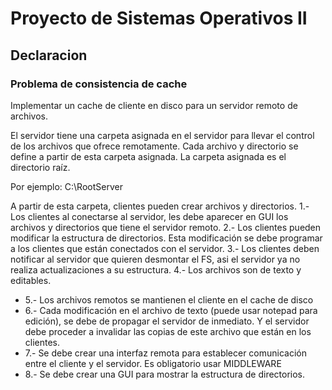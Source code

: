 # Proyecto de Sistemas Operativos II

## Declaracion

### Problema de consistencia de cache
Implementar un cache de cliente en disco para un servidor remoto de archivos. 

El servidor tiene una carpeta asignada en el servidor para llevar el control de los archivos que ofrece remotamente. Cada archivo y directorio se define a partir de esta carpeta asignada. La carpeta asignada es el directorio raíz. 

Por ejemplo: C:\RootServer

A partir de esta carpeta, clientes pueden crear archivos y directorios. 
1.- Los clientes al conectarse al servidor, les debe aparecer en GUI los archivos y directorios que tiene el servidor remoto.
2.- Los clientes pueden modificar la estructura de directorios. Esta modificación se debe programar a los clientes que están conectados con el servidor.
3.- Los clientes deben notificar al servidor que quieren desmontar el FS, asi el servidor ya no realiza actualizaciones a su estructura.
4.- Los archivos son de texto y editables.  	
* 5.- Los archivos remotos se mantienen el cliente en el cache de disco
* 6.- Cada modificación en el archivo de texto (puede usar notepad para edición), se debe de propagar el servidor de inmediato. Y el servidor debe proceder a invalidar las copias de este archivo que están en los clientes.
* 7.- Se debe crear una interfaz remota para establecer comunicación entre el cliente y el servidor. Es obligatorio usar MIDDLEWARE
* 8.- Se debe crear una GUI para mostrar la estructura de directorios.														

